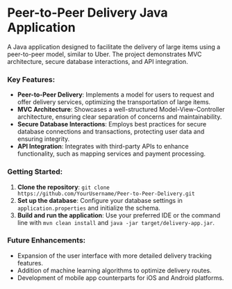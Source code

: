 # Peer-to-Peer Delivery Java Application

A Java application designed to facilitate the delivery of large items using a peer-to-peer model, similar to Uber. The project demonstrates MVC architecture, secure database interactions, and API integration.

### Key Features:
- **Peer-to-Peer Delivery**: Implements a model for users to request and offer delivery services, optimizing the transportation of large items.
- **MVC Architecture**: Showcases a well-structured Model-View-Controller architecture, ensuring clear separation of concerns and maintainability.
- **Secure Database Interactions**: Employs best practices for secure database connections and transactions, protecting user data and ensuring integrity.
- **API Integration**: Integrates with third-party APIs to enhance functionality, such as mapping services and payment processing.

### Getting Started:
1. **Clone the repository**: `git clone https://github.com/YourUsername/Peer-to-Peer-Delivery.git`
2. **Set up the database**: Configure your database settings in `application.properties` and initialize the schema.
3. **Build and run the application**: Use your preferred IDE or the command line with `mvn clean install` and `java -jar target/delivery-app.jar`.

### Future Enhancements:
- Expansion of the user interface with more detailed delivery tracking features.
- Addition of machine learning algorithms to optimize delivery routes.
- Development of mobile app counterparts for iOS and Android platforms.
